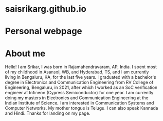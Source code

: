 # saisrikarg.github.io
# Personal webpage
# About me
Hello! I am Srikar, I was born in Rajamahendravaram, AP, India. I spent most of my childhood in Asansol, WB, and Hyderabad, TS, and I am currently living in Bengaluru, KA, for the last five years. I graduated with a bachelor's degree in Electronics and Communication Engineering from RV College of Engineering, Bengaluru, in 2021, after which I worked as an SoC verification engineer at Infineon (Cypress Semiconductor) for one year. I am currently doing my masters in Electronics and Communication Engineering at the Indian Institute of Science. I am interested in Communication Systems and Computer Networks. My mother tongue is Telugu. I can also speak Kannada and Hindi. Thanks for landing on my page.
